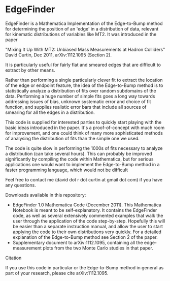 # EdgeFinder
EdgeFinder is a Mathematica Implementation of the Edge-to-Bump method for determining the position of an 'edge' in a distribution of data, relevant for kinematic distributions of variables like MT2. It was introduced in the paper

"Mixing It Up With MT2: Unbiased Mass Measurements at Hadron Colliders"
David Curtin, Dec 2011, arXiv:1112.1095 (Section 2).

It is particularly useful for fairly flat and smeared edges that are difficult to extract by other means.

Rather than performing a single particularly clever fit to extract the location of the edge or endpoint feature, the idea of the Edge-to-Bump method is to statistically analyze a distribution of fits over random subdomains of the data. Performing a huge number of simple fits goes a long way towards addressing issues of bias, unknown systematic error and choice of fit function, and supplies realistic error bars that include all sources of smearing for all the edges in a distribution.

This code is supplied for interested parties to quickly start playing with the basic ideas introduced in the paper. It's a proof-of-concept with much room for improvement, and one could think of many more sophisticated methods of analysing the distribution of fits than the simple one we used.

The code is quite slow in performing the 1000s of fits necessary to analyze a distribution (can take several hours). This can probably be improved significantly by compiling the code within Mathematica, but for serious applications one would want to implement the Edge-to-Bump method in a faster programming language, which would not be difficult

Feel free to contact me (david dot r dot curtin at gmail dot com) if you have any questions.

Downloads available in this repository:
* EdgeFinder 1.0 Mathematica Code (December 2011). This Mathematica Notebook is meant to be self-explanatory. It contains the EdgeFinder code, as well as several extensively commented examples that walk the user through the application of the code step-by-step. Hopefully this will be easier than a separate instruction manual, and allow the user to start applying the code to their own distributions very quickly. For a detailed explanation of the Edge-to-Bump method see Section 2 of the paper.
* Supplementary document to arXiv:1112.1095, containing all the edge-measurement plots from the two Monte Carlo studies in that paper. 

Citation

If you use this code in particular or the Edge-to-Bump method in general as part of your research, please cite arXiv:1112.1095.

